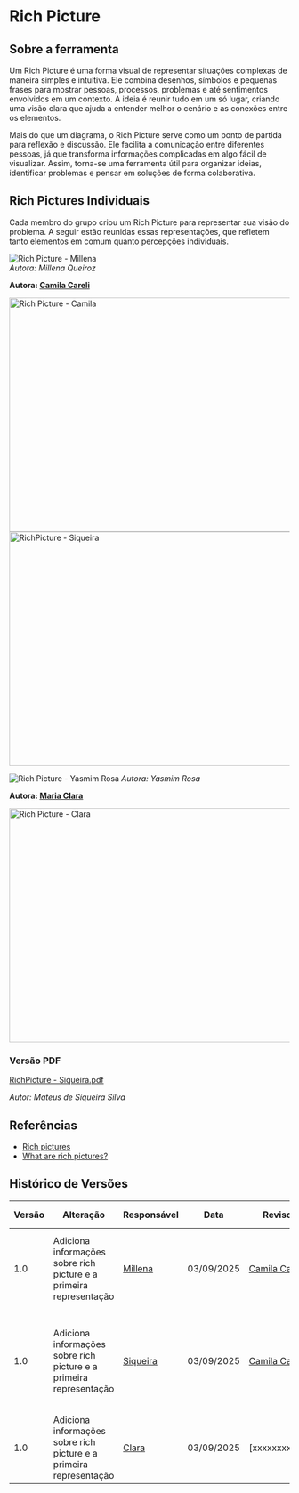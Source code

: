 # Rich Picture

## Sobre a ferramenta

Um Rich Picture é uma forma visual de representar situações complexas de maneira simples e intuitiva. Ele combina desenhos, símbolos e pequenas frases para mostrar pessoas, processos, problemas e até sentimentos envolvidos em um contexto. A ideia é reunir tudo em um só lugar, criando uma visão clara que ajuda a entender melhor o cenário e as conexões entre os elementos.

Mais do que um diagrama, o Rich Picture serve como um ponto de partida para reflexão e discussão. Ele facilita a comunicação entre diferentes pessoas, já que transforma informações complicadas em algo fácil de visualizar. Assim, torna-se uma ferramenta útil para organizar ideias, identificar problemas e pensar em soluções de forma colaborativa.

## Rich Pictures Individuais  

Cada membro do grupo criou um Rich Picture para representar sua visão do problema. A seguir estão reunidas essas representações, que refletem tanto elementos em comum quanto percepções individuais.

![Rich Picture - Millena](https://github.com/user-attachments/assets/e8a412b0-bb79-48a0-a83c-8182a3bbf6a7)  
*Autora: Millena Queiroz* 

**Autora: [Camila Careli](https://github.com/camilascareli)**

<img width="700" height="421" alt="Rich Picture - Camila" src="https://github.com/user-attachments/assets/18dc5b4c-db78-48dc-a410-6212ee6ee8e8"/>

<img width="596" height="421" alt="RichPicture - Siqueira" src="https://github.com/user-attachments/assets/c067f0a9-01c7-47ae-9cc8-a281547dcd37" />

![Rich Picture - Yasmim Rosa](https://github.com/user-attachments/assets/7cb37833-7df0-4c02-98ca-8d471b6d8485)
*Autora: Yasmim Rosa* 

**Autora: [Maria Clara](https://github.com/alvezclari)**

<img width="700" height="421" alt="Rich Picture - Clara" src="https://github.com/user-attachments/assets/8390c02f-4e6b-4157-9803-1d1837f2ae2e"/>

### Versão PDF
[RichPicture - Siqueira.pdf](https://github.com/user-attachments/files/22108528/RichPicture.-.Siqueira.pdf)

*Autor: Mateus de Siqueira Silva*  

## Referências

- [Rich pictures](https://www.open.edu/openlearn/science-maths-technology/engineering-technology/rich-pictures)
- [What are rich pictures?](https://www.visualscribing.com/blog/2019-10-15-what-are-rich-pictures)


## Histórico de Versões

| Versão | Alteração | Responsável | Data | Revisor |  Detalhes da Revisão | Data da Revisão |
|--------|-----------|-------------|------|---------|----------------------|-----------------|
| 1.0 | Adiciona informações sobre rich picture e a primeira representação | [Millena](https://github.com/MillenaQueiroz) | 03/09/2025 | [Camila Careli](https://github.com/camilascareli) | A imagem do Rich Picture está muito grande, recomendo padronizar | 03/09/2025 |
| 1.0 | Adiciona informações sobre rich picture e a primeira representação | [Siqueira](https://github.com/siqueira-prog) | 03/09/2025 | [Camila Careli](https://github.com/camilascareli) | Recomendo padronizar o rich picture e acredito que não preciso ter imagem e PDF | 03/09/2025 |
| 1.0 | Adiciona informações sobre rich picture e a primeira representação | [Clara](https://github.com/alvezclari) | 03/09/2025 | [xxxxxxxxxxx]| | xx/xx/2025 |